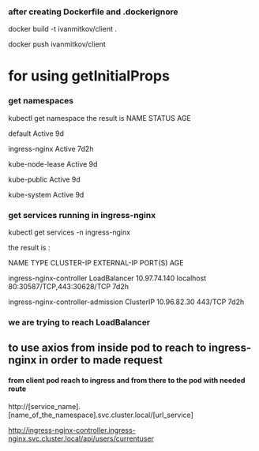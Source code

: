 ### after creating Dockerfile and .dockerignore

docker build -t ivanmitkov/client .

docker push ivanmitkov/client

# for using getInitialProps

### get namespaces

kubectl get namespace
the result is NAME STATUS AGE

default Active 9d

ingress-nginx Active 7d2h

kube-node-lease Active 9d

kube-public Active 9d

kube-system Active 9d

### get services running in ingress-nginx

kubectl get services -n ingress-nginx

the result is :

NAME TYPE CLUSTER-IP EXTERNAL-IP PORT(S) AGE

ingress-nginx-controller LoadBalancer 10.97.74.140 localhost 80:30587/TCP,443:30628/TCP 7d2h

ingress-nginx-controller-admission ClusterIP 10.96.82.30 <none> 443/TCP 7d2h

### we are trying to reach LoadBalancer

## to use axios from inside pod to reach to ingress-nginx in order to made request

#### from client pod reach to ingress and from there to the pod with needed route

http://[service_name].[name_of_the_namespace].svc.cluster.local/[url_service]

http://ingress-nginx-controller.ingress-nginx.svc.cluster.local/api/users/currentuser

